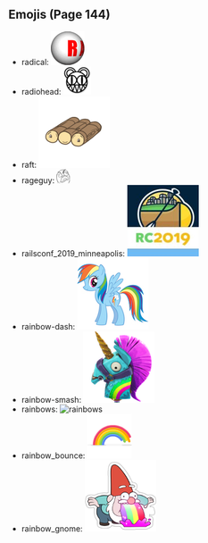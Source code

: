 
## Emojis (Page 144)

* radical: ![radical](output/radical.gif)
* radiohead: ![radiohead](output/radiohead.png)
* raft: ![raft](output/raft.png)
* rageguy: ![rageguy](output/rageguy.png)
* railsconf_2019_minneapolis: ![railsconf_2019_minneapolis](output/railsconf_2019_minneapolis.jpg)
* rainbow-dash: ![rainbow-dash](output/rainbow-dash.jpg)
* rainbow-smash: ![rainbow-smash](output/rainbow-smash.png)
* rainbows: ![rainbows](output/rainbows)
* rainbow_bounce: ![rainbow_bounce](output/rainbow_bounce.gif)
* rainbow_gnome: ![rainbow_gnome](output/rainbow_gnome.png)
